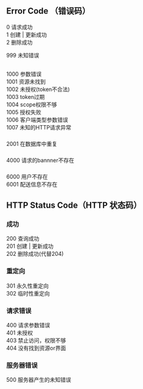 # 
## Error Code （错误码）

0 请求成功<br>
1 创建 | 更新成功<br>
2 删除成功<br>

999 未知错误<br>

## 
1000 参数错误<br>
1001 资源未找到<br>
1002 未授权(token不合法)<br>
1003 token过期<br>
1004 scope权限不够<br>
1005 授权失败<br>
1006 客户端类型参数错误<br>
1007 未知的HTTP请求异常<br>

###
2001 在数据库中重复<br>

###
4000 请求的bannner不存在<br>

### 
6000 用户不存在<br>
6001 配送信息不存在<br>

## HTTP Status Code（HTTP 状态码）
### 成功
200 查询成功<br>
201 创建 | 更新成功<br>
202 删除成功(代替204)<br>

### 重定向
301 永久性重定向<br>
302 临时性重定向<br>

### 请求错误
400 请求参数错误<br>
401 未授权<br>
403 禁止访问，权限不够<br>
404 没有找到资源or界面<br>

### 服务器错误
500 服务器产生的未知错误<br>
